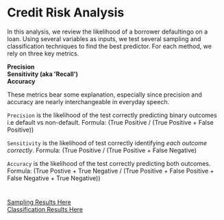 # Credit Risk Analysis

In this analysis, we review the likelihood of a borrower defaultingo on a loan. Using several variables as inputs, we test several sampling and classification techniques to find the best predictor. For each method, we rely on three key metrics. 

**Precision**
<br>
**Sensitivity (aka 'Recall')**
<br>
**Accuracy**

These metrics bear some explanation, especially since precision and accuracy are nearly interchangeable in everyday speech.

```Precision``` is the likelihood of the test correctly predicting binary outcomes i.e default vs non-default. 
Formula: (True Positive / (True Positive + False Positive))

```Sensitivity``` is the likelihood of test correctly identifying *each outcome correctly*. 
Formula: (True Positive / (True Positive + False Negative)

```Accuracy``` is the likelihood of the test correctly predicting both outcomes. 
Formula: (True Postive + True Negative / (True Positive + False Positive + False Negative + True Negative))

#

[Sampling Results Here](https://github.com/carlosjennings1991/Credit_Risk_Analysis/blob/main/credit_risk_resampling.ipynb)
<br>
[Classification Results Here](https://github.com/carlosjennings1991/Credit_Risk_Analysis/blob/main/credit_risk_ensemble.ipynb)

#

